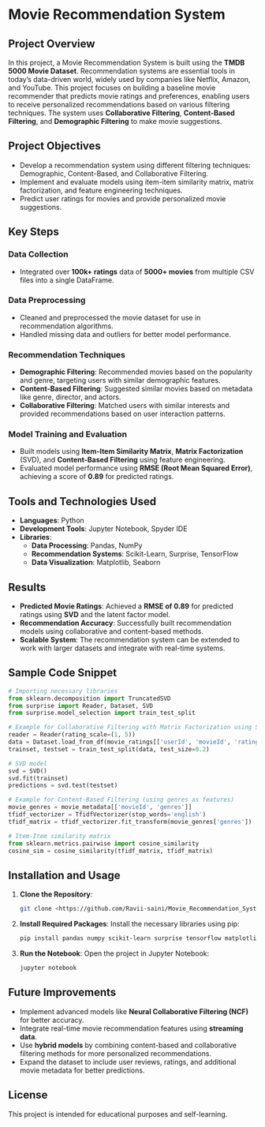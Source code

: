 # Movie Recommendation System

## Project Overview
In this project, a Movie Recommendation System is built using the **TMDB 5000 Movie Dataset**. Recommendation systems are essential tools in today’s data-driven world, widely used by companies like Netflix, Amazon, and YouTube. This project focuses on building a baseline movie recommender that predicts movie ratings and preferences, enabling users to receive personalized recommendations based on various filtering techniques. The system uses **Collaborative Filtering**, **Content-Based Filtering**, and **Demographic Filtering** to make movie suggestions.

## Project Objectives
- Develop a recommendation system using different filtering techniques: Demographic, Content-Based, and Collaborative Filtering.
- Implement and evaluate models using item-item similarity matrix, matrix factorization, and feature engineering techniques.
- Predict user ratings for movies and provide personalized movie suggestions.
  
## Key Steps

### Data Collection
- Integrated over **100k+ ratings** data of **5000+ movies** from multiple CSV files into a single DataFrame.

### Data Preprocessing
- Cleaned and preprocessed the movie dataset for use in recommendation algorithms.
- Handled missing data and outliers for better model performance.

### Recommendation Techniques
- **Demographic Filtering**: Recommended movies based on the popularity and genre, targeting users with similar demographic features.
- **Content-Based Filtering**: Suggested similar movies based on metadata like genre, director, and actors.
- **Collaborative Filtering**: Matched users with similar interests and provided recommendations based on user interaction patterns. 

### Model Training and Evaluation
- Built models using **Item-Item Similarity Matrix**, **Matrix Factorization** (SVD), and **Content-Based Filtering** using feature engineering.
- Evaluated model performance using **RMSE (Root Mean Squared Error)**, achieving a score of **0.89** for predicted ratings.

## Tools and Technologies Used
- **Languages**: Python
- **Development Tools**: Jupyter Notebook, Spyder IDE
- **Libraries**:
  - **Data Processing**: Pandas, NumPy
  - **Recommendation Systems**: Scikit-Learn, Surprise, TensorFlow
  - **Data Visualization**: Matplotlib, Seaborn

## Results
- **Predicted Movie Ratings**: Achieved a **RMSE of 0.89** for predicted ratings using **SVD** and the latent factor model.
- **Recommendation Accuracy**: Successfully built recommendation models using collaborative and content-based methods.
- **Scalable System**: The recommendation system can be extended to work with larger datasets and integrate with real-time systems.

## Sample Code Snippet

```python
# Importing necessary libraries
from sklearn.decomposition import TruncatedSVD
from surprise import Reader, Dataset, SVD
from surprise.model_selection import train_test_split

# Example for Collaborative Filtering with Matrix Factorization using SVD
reader = Reader(rating_scale=(1, 5))
data = Dataset.load_from_df(movie_ratings[['userId', 'movieId', 'rating']], reader)
trainset, testset = train_test_split(data, test_size=0.2)

# SVD model
svd = SVD()
svd.fit(trainset)
predictions = svd.test(testset)

# Example for Content-Based Filtering (using genres as features)
movie_genres = movie_metadata[['movieId', 'genres']]
tfidf_vectorizer = TfidfVectorizer(stop_words='english')
tfidf_matrix = tfidf_vectorizer.fit_transform(movie_genres['genres'])

# Item-Item similarity matrix
from sklearn.metrics.pairwise import cosine_similarity
cosine_sim = cosine_similarity(tfidf_matrix, tfidf_matrix)
```

## Installation and Usage

1. **Clone the Repository**:
   ```bash
   git clone <https://github.com/Ravii-saini/Movie_Recommendation_System.git>
   ```

2. **Install Required Packages**:
   Install the necessary libraries using pip:
   ```bash
   pip install pandas numpy scikit-learn surprise tensorflow matplotlib seaborn
   ```

3. **Run the Notebook**:
   Open the project in Jupyter Notebook:
   ```bash
   jupyter notebook
   ```

## Future Improvements
- Implement advanced models like **Neural Collaborative Filtering (NCF)** for better accuracy.
- Integrate real-time movie recommendation features using **streaming data**.
- Use **hybrid models** by combining content-based and collaborative filtering methods for more personalized recommendations.
- Expand the dataset to include user reviews, ratings, and additional movie metadata for better predictions.

## License
This project is intended for educational purposes and self-learning.
```

